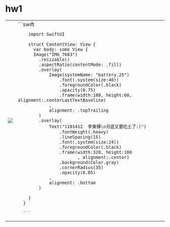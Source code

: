<h1>hw1</h1>
<table>
  <tr>
    <td>
      <img src="https://raw.githubusercontent.com/ldhejlvfl/yzu-swiftui-1101412/main/hw1_1101412.jpg">
    </td>
    <td>
      ```swift
      
        import SwiftUI

        struct ContentView: View {
          var body: some View {
          Image("IMG_7683")
            .resizable()
            .aspectRatio(contentMode: .fill)
            .overlay(
                Image(systemName: "battery.25")
                    .font(.system(size:40))
                    .foregroundColor(.black)
                    .opacity(0.75)
                    .frame(width:180, height:60, alignment:.centerLastTextBaseline)
                ,
                alignment: .topTrailing
            )
            .overlay(
                Text("1101412  李東樺\n月底又要吃土了:(")
                    .fontWeight(.heavy)
                    .lineSpacing(15)
                    .font(.system(size:24))
                    .foregroundColor(.black)
                    .frame(width:320, height:100
                           , alignment:.center)
                    .background(Color.gray)
                    .cornerRadius(35)
                    .opacity(0.85)
                ,
                alignment: .bottom
            )
        
        }
      }

      ```
  </td>
  </tr>
</table>
